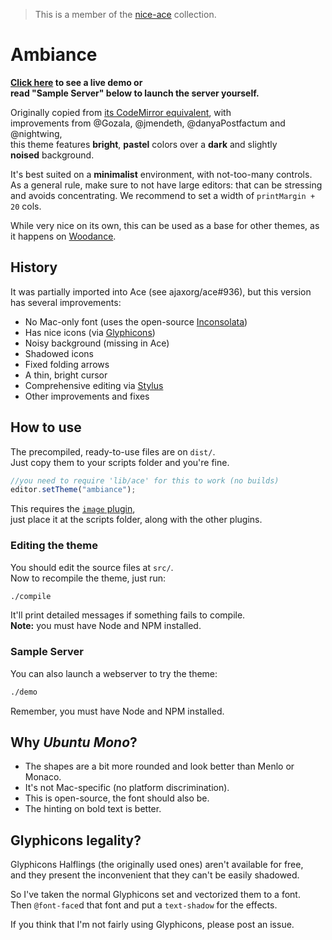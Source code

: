 > This is a member of the [nice-ace](https://github.com/jmendeth/nice-ace) collection.

# Ambiance

**[Click here](http://TODO) to see a live demo or  
read "Sample Server" below to launch the server yourself.**

Originally copied from [its CodeMirror equivalent](http://codemirror.net/demo/theme.html?ambiance), with  
improvements from @Gozala, @jmendeth, @danyaPostfactum and @nightwing,  
this theme features **bright**, **pastel** colors over a **dark** and slightly  
**noised** background.

It's best suited on a **minimalist** environment, with not-too-many controls.  
As a general rule, make sure to not have large editors: that can be stressing  
and avoids concentrating. We recommend to set a width of `printMargin + 20` cols.

While very nice on its own, this can be used as a base for
other themes, as it happens on [Woodance](https://github.com/jmendeth/nice-ace-woodance).

## History

It was partially imported into Ace (see ajaxorg/ace#936), but this version has several improvements:

 - No Mac-only font (uses the open-source [Inconsolata](http://www.google.com/webfonts/specimen/Ubuntu%20Mono))
 - Has nice icons (via [Glyphicons](http://glyphicons.com))
 - Noisy background (missing in Ace)
 - Shadowed icons
 - Fixed folding arrows
 - A thin, bright cursor
 - Comprehensive editing via [Stylus](https://github.com/learnboost/stylus)
 - Other improvements and fixes

## How to use

The precompiled, ready-to-use files are on `dist/`.  
Just copy them to your scripts folder and you're fine.

```javascript
//you need to require 'lib/ace' for this to work (no builds)
editor.setTheme("ambiance");
```

This requires the [`image` plugin](https://raw.github.com/millermedeiros/requirejs-plugins/master/src/image.js),  
just place it at the scripts folder, along with the other plugins.

### Editing the theme

You should edit the source files at `src/`.  
Now to recompile the theme, just run:

```bash
./compile
```

It'll print detailed messages if something fails to compile.  
**Note:** you must have Node and NPM installed.

### Sample Server

You can also launch a webserver to try the theme:

```bash
./demo
```

Remember, you must have Node and NPM installed.

## Why *Ubuntu Mono*?

 - The shapes are a bit more rounded and look better than Menlo or Monaco.
 - It's not Mac-specific (no platform discrimination).
 - This is open-source, the font should also be.
 - The hinting on bold text is better.

## Glyphicons legality?

Glyphicons Halflings (the originally used ones) aren't available for free,  
and they present the inconvenient that they can't be easily shadowed.

So I've taken the normal Glyphicons set and vectorized them to a font.  
Then `@font-face`d that font and put a `text-shadow` for the effects.

If you think that I'm not fairly using Glyphicons, please post an issue.
